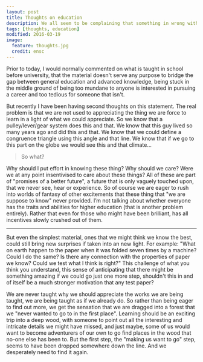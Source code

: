 ```yaml
---
layout: post
title: Thoughts on education
description: We all seem to be complaining that something in wrong with our education
tags: [thoughts, education]
modified: 2016-03-19
image:
  feature: thoughts.jpg
  credit: ensc
---
```


Prior to today, I would normally commented on what is taught in school before university, that the material doesn't serve any purpose to bridge the gap between general education and advanced knowledge, being stuck in the middle ground of being too mundane to anyone is interested in pursuing a career and too tedious for someone that isn't.

But recently I have been having second thoughts on this statement. The real problem is that we are not used to appreciating the thing we are force to learn in a light of what we could appreciate.  So we know that a pulley/lever/gear system does this and that. We know that this guy lived so many years ago and did this and that. We know that we could define a congruence triangle using this angle and that line. We know that if we go to this part on the globe we would see this and that climate...

> So what?

Why should I put effort in knowing these thing? Why should we care? Were we at any point insentivised to care about these things? All of these are part of "promises of a better future", a future that is only vaguely touched upon, that we never see, hear or experience. So of course we are eager to rush into worlds of fantasy of other excitements that these thing that "we are suppose to know" never provided. I’m not talking about whether everyone has the traits and abilities for higher education (that is another problem entirely). Rather that even for those who might have been brilliant, has all incentives slowly crushed out of them.

----

But even the simplest material, ones that we might think we know the best, could still bring new surprises if taken into an new light. For example: "What on earth happen to the paper when it was folded seven times by a machine? Could I do the same? Is there any connection with the properties of paper we know? Could we test what I think is right?" This challenge of what you think you understand, this sense of anticipating that there might be something amazing if we could go just one more step, shouldn't this in and of itself be a much stronger motivation that any test paper?

We are never taught why we should appreciate the works we are being taught, we are being taught as if we already do. So rather than being eager to find out more, we get the sensation that we are dragged into a forest that we "never wanted to go to in the first place". Learning should be an exciting trip into a deep wood, with someone to point out all the interesting and intricate details we might have missed, and just maybe, some of us would want to become adventurers of our own to go find places in the wood that no-one else has been to. But the first step, the "making us want to go" step, seems to have been dropped somewhere down the line. And we desperately need to find it again.
